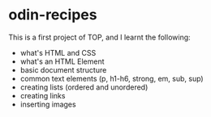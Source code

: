# odin-recipes
This is a first project of TOP, and I learnt the following:
- what's HTML and CSS
- what's an HTML Element
- basic document structure
- common text elements (p, h1-h6, strong, em, sub, sup)
- creating lists (ordered and unordered)
- creating links
- inserting images
